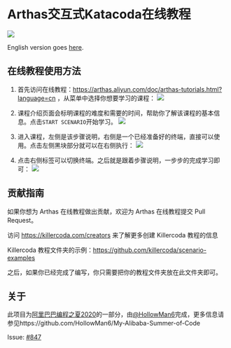# Arthas交互式Katacoda在线教程

[![](http://shields.katacoda.com/katacoda/arthas/count.svg)](https://www.katacoda.com/arthas "Get your profile on Katacoda.com")

English version goes [here](README.md).

## 在线教程使用方法

1. 首先访问在线教程：https://arthas.aliyun.com/doc/arthas-tutorials.html?language=cn ，从菜单中选择你想要学习的课程：
![](https://images.gitee.com/uploads/images/2020/0814/211330_e71ef0ca_7637131.png)

2. 课程介绍页面会标明课程的难度和需要的时间，帮助你了解该课程的基本信息。点击`START SCENARIO`开始学习。
![](https://images.gitee.com/uploads/images/2020/0814/212507_4a02d8aa_7637131.png)

3. 进入课程，左侧是该步骤说明，右侧是一个已经准备好的终端，直接可以使用。点击左侧黑块部分就可以在右侧执行：
![](https://images.gitee.com/uploads/images/2020/0814/213005_62d85818_7637131.png)

4. 点击右侧标签可以切换终端。之后就是跟着步骤说明，一步步的完成学习即可：
![](https://images.gitee.com/uploads/images/2020/0814/213458_43bb4e3f_7637131.png)

## 贡献指南

如果你想为 Arthas 在线教程做出贡献，欢迎为 Arthas 在线教程提交 Pull Request。

访问 https://killercoda.com/creators 来了解更多创建 Killercoda 教程的信息

Killercoda 教程文件夹的示例：https://github.com/killercoda/scenario-examples

之后，如果你已经完成了编写，你只需要把你的教程文件夹放在此文件夹即可。

## 关于

此项目为[阿里巴巴编程之夏2020](https://developer.aliyun.com/topic/summerofcode2020)的一部分，由[@HollowMan6](https://github.com/HollowMan6)完成，更多信息请参见https://github.com/HollowMan6/My-Alibaba-Summer-of-Code

Issue: [#847](https://github.com/alibaba/arthas/issues/847)
